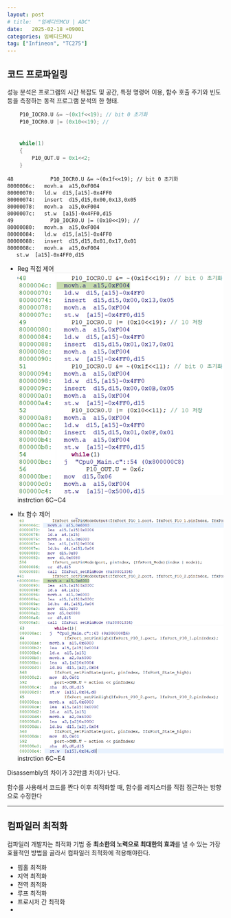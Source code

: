 ```yaml
---
layout: post
# title:  "임베디드MCU | ADC"
date:   2025-02-18 +09001
categories: 임베디드MCU
tag: ["Infineon", "TC275"]
---
```


## 코드 프로파일링
성능 분석은 프로그램의 시간 복잡도 및 공간, 특정 명령어 이용, 함수 호출 주기와 빈도 등을 측정하는 동적 프로그램 분석의 한 형태.
``` c
    P10_IOCR0.U &= ~(0x1f<<19); // bit 0 초기화
    P10_IOCR0.U |= (0x10<<19); //
        

    while(1)
    {
        P10_OUT.U = 0x1<<2;
    }
```

``` assembly
48            P10_IOCR0.U &= ~(0x1f<<19); // bit 0 초기화
8000006c:   movh.a  a15,0xF004
80000070:   ld.w  d15,[a15]-0x4FF0
80000074:   insert  d15,d15,0x00,0x13,0x05
80000078:   movh.a  a15,0xF004
8000007c:   st.w  [a15]-0x4FF0,d15
49            P10_IOCR0.U |= (0x10<<19); //
80000080:   movh.a  a15,0xF004
80000084:   ld.w  d15,[a15]-0x4FF0
80000088:   insert  d15,d15,0x01,0x17,0x01
8000008c:   movh.a  a15,0xF004
   st.w  [a15]-0x4FF0,d15
```

- Reg 직접 제어
![alt text](image\regi.png)
instrction 6C~C4

- Ifx 함수 제어
![alt text](image\func1.png)
![alt text](image\func2.png)
instrction 6C~E4

Disassembly의 차이가 32만큼 차이가 난다.

함수를 사용해서 코드를 짠다
이후 최적화할 때, 함수를 레지스터를 직접 접근하는 방향으로 수정한다

---

## 컴파일러 최적화
컴파일러 개발자는 최적화 기법 중 **최소한의 노력으로 최대한의 효과**를 낼 수 있는 가장 효율적인 방법을 골라서 컴파일러 최적화에 적용해야한다.

- 핍홀 최적화
- 지역 최적화
- 전역 최적화
- 루프 최적화
- 프로시저 간 최적화
- 
